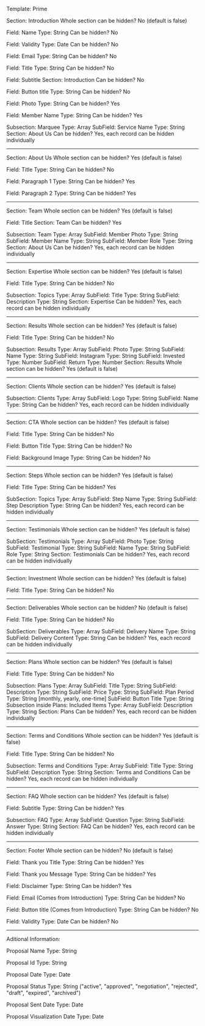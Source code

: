 Template: Prime

Section: Introduction
Whole section can be hidden? No (default is false)

Field: Name
Type: String
Can be hidden? No

Field: Validity
Type: Date
Can be hidden? No

Field: Email
Type: String
Can be hidden? No

Field: Title
Type: String
Can be hidden? No

Field: Subtitle
Section: Introduction
Can be hidden? No

Field: Button title
Type: String
Can be hidden? No

Field: Photo
Type: String
Can be hidden? Yes

Field: Member Name
Type: String
Can be hidden? Yes

Subsection: Marquee
Type: Array
SubField: Service Name
Type: String
Section: About Us
Can be hidden? Yes, each record can be hidden individually

---

Section: About Us
Whole section can be hidden? Yes (default is false)

Field: Title
Type: String
Can be hidden? No

Field: Paragraph 1
Type: String
Can be hidden? Yes

Field: Paragraph 2
Type: String
Can be hidden? Yes

---

Section: Team
Whole section can be hidden? Yes (default is false)

Field: Title
Section: Team
Can be hidden? Yes

Subsection: Team
Type: Array
SubField: Member Photo
Type: String
SubField: Member Name
Type: String
SubField: Member Role
Type: String
Section: About Us
Can be hidden? Yes, each record can be hidden individually

---

Section: Expertise
Whole section can be hidden? Yes (default is false)

Field: Title
Type: String
Can be hidden? No

Subsection: Topics
Type: Array
SubField: Title
Type: String
SubField: Description
Type: String
Section: Expertise
Can be hidden? Yes, each record can be hidden individually

---

Section: Results
Whole section can be hidden? Yes (default is false)

Field: Title
Type: String
Can be hidden? No

Subsection: Results
Type: Array
SubField: Photo
Type: String
SubField: Name
Type: String
SubField: Instagram
Type: String
SubField: Invested
Type: Number
SubField: Return
Type: Number
Section: Results
Whole section can be hidden? Yes (default is false)

---

Section: Clients
Whole section can be hidden? Yes (default is false)

Subsection: Clients
Type: Array
SubField: Logo
Type: String
SubField: Name
Type: String
Can be hidden? Yes, each record can be hidden individually

---

Section: CTA
Whole section can be hidden? Yes (default is false)

Field: Title
Type: String
Can be hidden? No

Field: Button Title
Type: String
Can be hidden? No

Field: Background Image
Type: String
Can be hidden? No

---

Section: Steps
Whole section can be hidden? Yes (default is false)

Field: Title
Type: String
Can be hidden? Yes

SubSection: Topics
Type: Array
SubField: Step Name
Type: String
SubField: Step Description
Type: String
Can be hidden? Yes, each record can be hidden individually

---

Section: Testimonials
Whole section can be hidden? Yes (default is false)

SubSection: Testimonials
Type: Array
SubField: Photo
Type: String
SubField: Testimonial
Type: String
SubField: Name
Type: String
SubField: Role
Type: String
Section: Testimonials
Can be hidden? Yes, each record can be hidden individually

---

Section: Investment
Whole section can be hidden? Yes (default is false)

Field: Title
Type: String
Can be hidden? No

---

Section: Deliverables
Whole section can be hidden? No (default is false)

Field: Title
Type: String
Can be hidden? No

SubSection: Deliverables
Type: Array
SubField: Delivery Name
Type: String
SubField: Delivery Content
Type: String
Can be hidden? Yes, each record can be hidden individually

---

Section: Plans
Whole section can be hidden? Yes (default is false)

Field: Title
Type: String
Can be hidden? No

Subsection: Plans
Type: Array
SubField: Title
Type: String
SubField: Description
Type: String
SubField: Price
Type: String
SubField: Plan Period
Type: String [monthly, yearly, one-time]
SubField: Button Title
Type: String
Subsection inside Plans: Included Items
Type: Array
SubField: Description
Type: String
Section: Plans
Can be hidden? Yes, each record can be hidden individually

---

Section: Terms and Conditions
Whole section can be hidden? Yes (default is false)

Field: Title
Type: String
Can be hidden? No

Subsection: Terms and Conditions
Type: Array
SubField: Title
Type: String
SubField: Description
Type: String
Section: Terms and Conditions
Can be hidden? Yes, each record can be hidden individually

---

Section: FAQ
Whole section can be hidden? Yes (default is false)

Field: Subtitle
Type: String
Can be hidden? Yes

Subsection: FAQ
Type: Array
SubField: Question
Type: String
SubField: Answer
Type: String
Section: FAQ
Can be hidden? Yes, each record can be hidden individually

---

Section: Footer
Whole section can be hidden? No (default is false)

Field: Thank you Title
Type: String
Can be hidden? Yes

Field: Thank you Message
Type: String
Can be hidden? Yes

Field: Disclaimer
Type: String
Can be hidden? Yes

Field: Email (Comes from Introduction)
Type: String
Can be hidden? No

Field: Button title (Comes from Introduction)
Type: String
Can be hidden? No

Field: Validity
Type: Date
Can be hidden? No

---

Aditional Information:

Proposal Name
Type: String

Proposal Id
Type: String

Proposal Date
Type: Date

Proposal Status
Type: String ("active", "approved", "negotiation", "rejected", "draft", "expired", "archived")

Proposal Sent Date
Type: Date

Proposal Visualization Date
Type: Date
